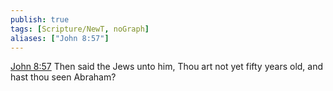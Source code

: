 ```yaml
---
publish: true
tags: [Scripture/NewT, noGraph]
aliases: ["John 8:57"]
---
```

[John 8:57](https://churchofjesuschrist.org/study/scriptures/nt/john/8?lang=eng&id=p57#p57) Then said the Jews unto him, Thou art not yet fifty years old, and hast thou seen Abraham?
